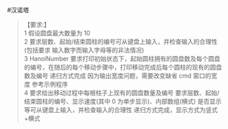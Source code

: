 #汉诺塔
>【要求:】  
1 假设圆盘最大数量为 10  
2 要求层数、起始/结束圆柱的编号可从键盘上输入，并检查输入的合理性(包括要求 输入数字而输入字母等的非法情况)  
3 HanoiNumber 要求打印初始状态下，起始圆柱拥有的圆盘数及每个圆盘的编号，在随后的每个移动步骤中，打印移动完成后每个圆柱的现有的圆盘数及编号 递归方式完成 因为输出宽度问题，需要改变缺省 cmd 窗口的宽度 参考示例程序  
4 要求给出移动过程中每根柱子上现有的圆盘数量及编号 要求层数、起始/结束圆柱的编号、显示速度(其中 0 为单步显示)、内部数组(横式) 是否显示等可从键盘上输入，并检查输入的合理性 递归方式完成，显示方式为竖式+横式 